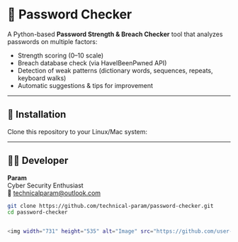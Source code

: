 # 🔐 Password Checker

A Python-based **Password Strength & Breach Checker** tool that analyzes passwords on multiple factors:
- Strength scoring (0–10 scale)
- Breach database check (via HaveIBeenPwned API)
- Detection of weak patterns (dictionary words, sequences, repeats, keyboard walks)
- Automatic suggestions & tips for improvement

---

## 🚀 Installation

Clone this repository to your Linux/Mac system:

---

## 🧑‍💻 Developer
**Param**  
Cyber Security Enthusiast  
📧 technicalparam@outlook.com  


```bash
git clone https://github.com/technical-param/password-checker.git
cd password-checker


<img width="731" height="535" alt="Image" src="https://github.com/user-attachments/assets/c3b58a94-3dfa-4a5e-aaf1-3b405ad1e219" />
